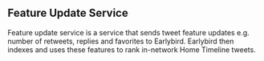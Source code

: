 ## Feature Update Service

Feature update service is a service that sends tweet feature updates e.g. number of retweets, replies and favorites to Earlybird. Earlybird then indexes and uses these features to rank in-network Home Timeline tweets.
